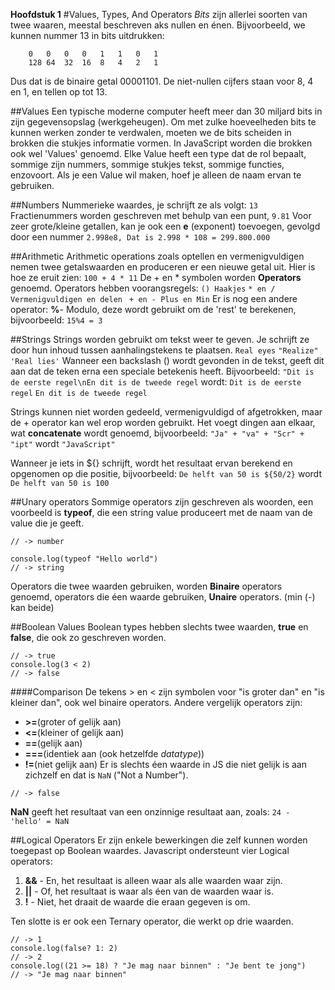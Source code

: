 **Hoofdstuk 1**
#Values, Types, And Operators
*Bits* zijn allerlei soorten van twee waaren, meestal beschreven aks nullen en énen.
Bijvoorbeeld, we kunnen nummer 13 in bits uitdrukken:
``` 
    0   0   0   0   1   1   0   1
    128 64  32  16  8   4   2   1
```
Dus dat is de binaire getal 00001101. De niet-nullen cijfers staan voor 8, 4 en 1, en tellen op tot 13.

##Values
Een typische moderne computer heeft meer dan 30 miljard bits in zijn gegevensopslag (werkgeheugen).
Om met zulke hoeveelheden bits te kunnen werken zonder te verdwalen, moeten we de bits scheiden in brokken
die stukjes informatie vormen. In JavaScript worden die brokken ook wel 'Values' genoemd. 
Elke Value heeft een type dat de rol bepaalt, sommige zijn nummers, sommige stukjes tekst,
sommige functies, enzovoort. Als je een Value wil maken, hoef je alleen de naam ervan te gebruiken.

##Numbers
Nummerieke waardes, je schrijft ze als volgt:
`13`
Fractienummers worden geschreven met behulp van een punt,
`9.81`
Voor zeer grote/kleine getallen, kan je ook een __e__ (exponent) toevoegen, gevolgd door een nummer
`2.998e8, Dat is 2.998 * 108 = 299.800.000`

##Arithmetic
Arithmetic operations zoals optellen en vermenigvuldigen nemen twee getalswaarden en produceren 
er een nieuwe getal uit. Hier is hoe ze eruit zien:
`100 + 4 * 11`
De + en * symbolen worden __Operators__ genoemd. 
Operators hebben voorangsregels:
`() Haakjes`
`* en / Vermenigvuldigen en delen`
` + en - Plus en Min`
Er is nog een andere operator: __%__- Modulo, deze wordt gebruikt om de 'rest' te berekenen, bijvoorbeeld:
`15%4 = 3`

##Strings 
Strings worden gebruikt om tekst weer te geven. Je schrijft ze door hun inhoud tussen aanhalingstekens te plaatsen.
``Real eyes``
`"Realize"`
`'Real lies'`
Wanneer een backslash (\) wordt gevonden in de tekst, geeft dit aan dat de teken erna een speciale betekenis heeft.
Bijvoorbeeld: `"Dit is de eerste regel\nEn dit is de tweede regel` wordt:
`Dit is de eerste regel`
`En dit is de tweede regel`

Strings kunnen niet worden gedeeld, vermenigvuldigd of afgetrokken, maar de + operator kan wel erop worden gebruikt.
Het voegt dingen aan elkaar, wat __concatenate__ wordt genoemd, bijvoorbeeld:
`"Ja" + "va" + "Scr" + "ipt"` wordt `"JavaScript"`

Wanneer je iets in ${} schrijft, wordt het resultaat ervan berekend en opgenomen op die positie, bijvoorbeeld:
`De helft van 50 is ${50/2}` wordt `De helft van 50 is 100`

##Unary operators
Sommige operators zijn geschreven als woorden, een voorbeeld is __typeof__, die een string value produceert
met de naam van de value die je geeft.

```console.log(typeof 6.5)
// -> number

console.log(typeof "Hello world")
// -> string
```
Operators die twee waarden gebruiken, worden __Binaire__ operators genoemd,
operators die éen waarde gebruiken, __Unaire__ operators. (min (-) kan beide)

##Boolean Values
Boolean types hebben slechts twee waarden, __true__ en __false__, die ook zo geschreven worden. 
```console.log(3 > 2)
// -> true
console.log(3 < 2)
// -> false
```

####Comparison
De tekens > en < zijn symbolen voor "is groter dan" en "is kleiner dan", ook wel binaire operators.
Andere vergelijk operators zijn: 
* __>=__(groter of gelijk aan) 
* __<=__(kleiner of gelijk aan)
* __==__(gelijk aan)
* __===__(identiek aan (ook hetzelfde _datatype_))
* __!=__(niet gelijk aan)
Er is slechts éen waarde in JS die niet gelijk is aan zichzelf en dat is `NaN` ("Not a Number").
```console.log(Nan == Nan)
// -> false
```
__NaN__ geeft het resultaat van een onzinnige resultaat aan, zoals: `24 - 'hello' = NaN`

##Logical Operators
Er zijn enkele bewerkingen die zelf kunnen worden toegepast op Boolean waardes. 
Javascript ondersteunt vier Logical operators:
1. __&&__ - En, het resultaat is alleen waar als alle waarden waar zijn.
2. __||__ - Of, het resultaat is waar als éen van de waarden waar is.
3. __!__ - Niet, het draait de waarde die eraan gegeven is om.

Ten slotte is er ook een Ternary operator, die werkt op drie waarden.
```console.log(true? 1 : 2)
// -> 1
console.log(false? 1: 2)
// -> 2
console.log((21 >= 18) ? "Je mag naar binnen" : "Je bent te jong")
// -> "Je mag naar binnen"
```
